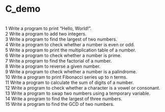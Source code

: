 # C_demo
</br>
1 Write a program to print “Hello, World!”.
</br>
2 Write a program to add two integers.
</br>
3 Write a program to find the largest of two numbers.
</br>
4 Write a program to check whether a number is even or odd.
</br>
5 Write a program to print the multiplication table of a number.
</br>
6 Write a program to check whether a number is prime.
</br>
7 Write a program to find the factorial of a number.
</br>
8 Write a program to reverse a given number.
</br>
9 Write a program to check whether a number is a palindrome.
</br>
10 Write a program to print Fibonacci series up to n terms.
</br>
11 Write a program to calculate the sum of digits of a number.
</br>
12 Write a program to check whether a character is a vowel or consonant.
</br>
13 Write a program to swap two numbers using a temporary variable.
</br>
14 Write a program to find the largest of three numbers.
</br>
15 Write a program to find the GCD of two numbers.
